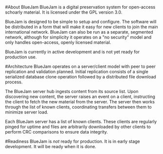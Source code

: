 #About BlueJam
BlueJam is a digital preservation system for open-access schoarly material. It is licensed under the GPL version 3.0.

BlueJam is designed to be simple to setup and configure. The software will be distributed in a form that will make it easy for new clients to join the main international network. BlueJam can also be run as a separate, segmented network, although for simplicity it operates on a "no security" model and only handles open-access, openly licensed material.

BlueJam is currently in active development and is not yet ready for production use.

#Architecture
BlueJam operates on a server/client model with peer to peer replication and validation planned. Initial replication consists of a single serialized database clone operation followed by a distributed file download process.

The BlueJam server hub ingests content from its source list. Upon discovering new content, the server raises an event on a client, instructing the client to fetch the new material from the server. The server then works through the list of known clients, coordinating transfers between them to minimize server load.

Each BlueJam server has a list of known clients. These clients are regularly pinged for uptime and files are arbitrarily downloaded by other clients to perform CRC comparisons to ensure data integrity. 

#Readiness
BlueJam is _not_ ready for production. It is in early stage development. It will be ready when it is done.